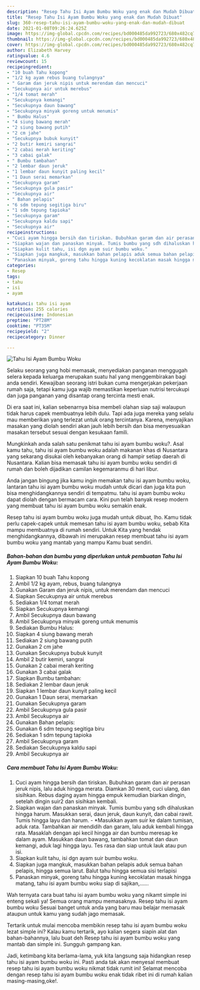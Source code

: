 ```yaml
---
description: "Resep Tahu Isi Ayam Bumbu Woku yang enak dan Mudah Dibuat"
title: "Resep Tahu Isi Ayam Bumbu Woku yang enak dan Mudah Dibuat"
slug: 360-resep-tahu-isi-ayam-bumbu-woku-yang-enak-dan-mudah-dibuat
date: 2021-01-08T09:26:24.625Z
image: https://img-global.cpcdn.com/recipes/bd000485da992723/680x482cq70/tahu-isi-ayam-bumbu-woku-foto-resep-utama.jpg
thumbnail: https://img-global.cpcdn.com/recipes/bd000485da992723/680x482cq70/tahu-isi-ayam-bumbu-woku-foto-resep-utama.jpg
cover: https://img-global.cpcdn.com/recipes/bd000485da992723/680x482cq70/tahu-isi-ayam-bumbu-woku-foto-resep-utama.jpg
author: Elizabeth Harvey
ratingvalue: 4.6
reviewcount: 15
recipeingredient:
- "10 buah Tahu kopong"
- "1/2 kg ayam rebus buang tulangnya"
- " Garam dan jeruk nipis untuk merendam dan mencuci"
- "Secukupnya air untuk merebus"
- "1/4 tomat merah"
- "Secukupnya kemangi"
- "Secukupnya daun bawang"
- "Secukupnya minyak goreng untuk menumis"
- " Bumbu Halus"
- "4 siung bawang merah"
- "2 siung bawang putih"
- "2 cm jahe"
- "Secukupnya bubuk kunyit"
- "2 butir kemiri sangrai"
- "2 cabai merah keriting"
- "3 cabai galak"
- " Bumbu tambahan"
- "2 lembar daun jeruk"
- "1 lembar daun kunyit paling kecil"
- "1 Daun serai memarkan"
- "Secukupnya garam"
- "Secukupnya gula pasir"
- "Secukupnya air"
- " Bahan pelapis"
- "6 sdm tepung segitiga biru"
- "1 sdm tepung tapioka"
- "Secukupnya garam"
- "Secukupnya kaldu sapi"
- "Secukupnya air"
recipeinstructions:
- "Cuci ayam hingga bersih dan tiriskan. Bubuhkan garam dan air perasan jeruk nipis, lalu aduk hingga merata. Diamkan 30 menit, cuci ulang, dan sisihkan. Rebus daging ayam hingga empuk kemudian biarkan dingin, setelah dingin suir2 dan sisihkan kembali."
- "Siapkan wajan dan panaskan minyak. Tumis bumbu yang sdh dihaluskan hingga harum. Masukkan serai, daun jeruk, daun kunyit, dan cabai rawit. Tumis hingga layu dan harum. *Masukkan ayam suir ke dalam tumisan, aduk rata. Tambahkan air mendidih dan garam, lalu aduk kembali hingga rata. Masaklah dengan api kecil hingga air dan bumbu meresap ke dalam ayam. Masukkan daun bawang, tambahkan tomat dan daun kemangi, aduk lagi hingga layu. Tes rasa dan siap untuk lauk atau pun isi."
- "Siapkan kulit tahu, isi dgn ayam suir bumbu woku."
- "Siapkan juga mangkuk, masukkan bahan pelapis aduk semua bahan pelapis, hingga semua larut. Balut tahu hingga semua sisi terlapisi"
- "Panaskan minyak, goreng tahu hingga kuning kecoklatan masak hingga matang, tahu isi ayam bumbu woku siap di sajikan,......"
categories:
- Resep
tags:
- tahu
- isi
- ayam

katakunci: tahu isi ayam 
nutrition: 255 calories
recipecuisine: Indonesian
preptime: "PT28M"
cooktime: "PT35M"
recipeyield: "2"
recipecategory: Dinner

---
```



![Tahu Isi Ayam Bumbu Woku](https://img-global.cpcdn.com/recipes/bd000485da992723/680x482cq70/tahu-isi-ayam-bumbu-woku-foto-resep-utama.jpg)

Selaku seorang yang hobi memasak, menyediakan panganan menggugah selera kepada keluarga merupakan suatu hal yang menggembirakan bagi anda sendiri. Kewajiban seorang istri bukan cuma mengerjakan pekerjaan rumah saja, tetapi kamu juga wajib memastikan keperluan nutrisi tercukupi dan juga panganan yang disantap orang tercinta mesti enak.

Di era  saat ini, kalian sebenarnya bisa membeli olahan siap saji walaupun tidak harus capek membuatnya lebih dulu. Tapi ada juga mereka yang selalu mau memberikan yang terlezat untuk orang tercintanya. Karena, menyajikan masakan yang diolah sendiri akan jauh lebih bersih dan bisa menyesuaikan masakan tersebut sesuai dengan kesukaan famili. 



Mungkinkah anda salah satu penikmat tahu isi ayam bumbu woku?. Asal kamu tahu, tahu isi ayam bumbu woku adalah makanan khas di Nusantara yang sekarang disukai oleh kebanyakan orang di hampir setiap daerah di Nusantara. Kalian bisa memasak tahu isi ayam bumbu woku sendiri di rumah dan boleh dijadikan camilan kegemaranmu di hari libur.

Anda jangan bingung jika kamu ingin memakan tahu isi ayam bumbu woku, lantaran tahu isi ayam bumbu woku mudah untuk dicari dan juga kita pun bisa menghidangkannya sendiri di tempatmu. tahu isi ayam bumbu woku dapat diolah dengan bermacam cara. Kini pun telah banyak resep modern yang membuat tahu isi ayam bumbu woku semakin enak.

Resep tahu isi ayam bumbu woku juga mudah untuk dibuat, lho. Kamu tidak perlu capek-capek untuk memesan tahu isi ayam bumbu woku, sebab Kita mampu membuatnya di rumah sendiri. Untuk Kita yang hendak menghidangkannya, dibawah ini merupakan resep membuat tahu isi ayam bumbu woku yang mantab yang mampu Kamu buat sendiri.

<!--inarticleads1-->

##### Bahan-bahan dan bumbu yang diperlukan untuk pembuatan Tahu Isi Ayam Bumbu Woku:

1. Siapkan 10 buah Tahu kopong
1. Ambil 1/2 kg ayam, rebus, buang tulangnya
1. Gunakan  Garam dan jeruk nipis, untuk merendam dan mencuci
1. Siapkan Secukupnya air untuk merebus
1. Sediakan 1/4 tomat merah
1. Siapkan Secukupnya kemangi
1. Ambil Secukupnya daun bawang
1. Ambil Secukupnya minyak goreng untuk menumis
1. Sediakan  Bumbu Halus:
1. Siapkan 4 siung bawang merah
1. Sediakan 2 siung bawang putih
1. Gunakan 2 cm jahe
1. Gunakan Secukupnya bubuk kunyit
1. Ambil 2 butir kemiri, sangrai
1. Gunakan 2 cabai merah keriting
1. Gunakan 3 cabai galak
1. Siapkan  Bumbu tambahan:
1. Sediakan 2 lembar daun jeruk
1. Siapkan 1 lembar daun kunyit paling kecil
1. Gunakan 1 Daun serai, memarkan
1. Gunakan Secukupnya garam
1. Ambil Secukupnya gula pasir
1. Ambil Secukupnya air
1. Gunakan  Bahan pelapis:
1. Gunakan 6 sdm tepung segitiga biru
1. Sediakan 1 sdm tepung tapioka
1. Ambil Secukupnya garam
1. Sediakan Secukupnya kaldu sapi
1. Ambil Secukupnya air




<!--inarticleads2-->

##### Cara membuat Tahu Isi Ayam Bumbu Woku:

1. Cuci ayam hingga bersih dan tiriskan. Bubuhkan garam dan air perasan jeruk nipis, lalu aduk hingga merata. Diamkan 30 menit, cuci ulang, dan sisihkan. Rebus daging ayam hingga empuk kemudian biarkan dingin, setelah dingin suir2 dan sisihkan kembali.
1. Siapkan wajan dan panaskan minyak. Tumis bumbu yang sdh dihaluskan hingga harum. Masukkan serai, daun jeruk, daun kunyit, dan cabai rawit. Tumis hingga layu dan harum. - *Masukkan ayam suir ke dalam tumisan, aduk rata. Tambahkan air mendidih dan garam, lalu aduk kembali hingga rata. Masaklah dengan api kecil hingga air dan bumbu meresap ke dalam ayam. Masukkan daun bawang, tambahkan tomat dan daun kemangi, aduk lagi hingga layu. Tes rasa dan siap untuk lauk atau pun isi.
1. Siapkan kulit tahu, isi dgn ayam suir bumbu woku.
1. Siapkan juga mangkuk, masukkan bahan pelapis aduk semua bahan pelapis, hingga semua larut. Balut tahu hingga semua sisi terlapisi
1. Panaskan minyak, goreng tahu hingga kuning kecoklatan masak hingga matang, tahu isi ayam bumbu woku siap di sajikan,......




Wah ternyata cara buat tahu isi ayam bumbu woku yang nikamt simple ini enteng sekali ya! Semua orang mampu memasaknya. Resep tahu isi ayam bumbu woku Sesuai banget untuk anda yang baru mau belajar memasak ataupun untuk kamu yang sudah jago memasak.

Tertarik untuk mulai mencoba membikin resep tahu isi ayam bumbu woku lezat simple ini? Kalau kamu tertarik, ayo kalian segera siapin alat dan bahan-bahannya, lalu buat deh Resep tahu isi ayam bumbu woku yang mantab dan simple ini. Sungguh gampang kan. 

Jadi, ketimbang kita berlama-lama, yuk kita langsung saja hidangkan resep tahu isi ayam bumbu woku ini. Pasti anda tak akan menyesal membuat resep tahu isi ayam bumbu woku nikmat tidak rumit ini! Selamat mencoba dengan resep tahu isi ayam bumbu woku enak tidak ribet ini di rumah kalian masing-masing,oke!.

